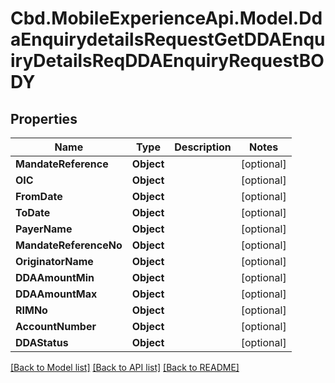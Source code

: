 # Cbd.MobileExperienceApi.Model.DdaEnquirydetailsRequestGetDDAEnquiryDetailsReqDDAEnquiryRequestBODY

## Properties

Name | Type | Description | Notes
------------ | ------------- | ------------- | -------------
**MandateReference** | **Object** |  | [optional] 
**OIC** | **Object** |  | [optional] 
**FromDate** | **Object** |  | [optional] 
**ToDate** | **Object** |  | [optional] 
**PayerName** | **Object** |  | [optional] 
**MandateReferenceNo** | **Object** |  | [optional] 
**OriginatorName** | **Object** |  | [optional] 
**DDAAmountMin** | **Object** |  | [optional] 
**DDAAmountMax** | **Object** |  | [optional] 
**RIMNo** | **Object** |  | [optional] 
**AccountNumber** | **Object** |  | [optional] 
**DDAStatus** | **Object** |  | [optional] 

[[Back to Model list]](../README.md#documentation-for-models) [[Back to API list]](../README.md#documentation-for-api-endpoints) [[Back to README]](../README.md)

